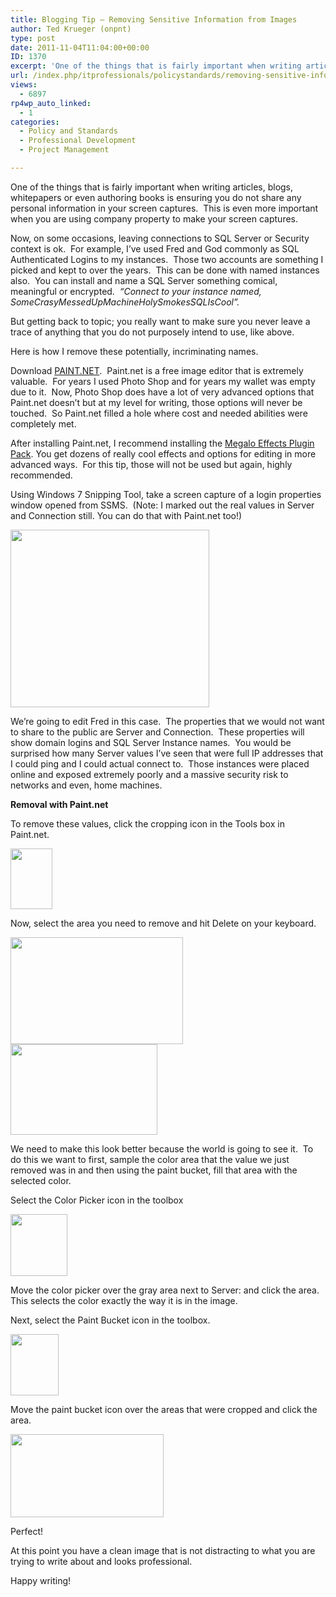 ```yaml
---
title: Blogging Tip – Removing Sensitive Information from Images
author: Ted Krueger (onpnt)
type: post
date: 2011-11-04T11:04:00+00:00
ID: 1370
excerpt: 'One of the things that is fairly important when writing articles, blogs, whitepapers or even authoring books is ensuring you do not share any personal information in your screen captures.  This is even more important when you are using company property&hellip;'
url: /index.php/itprofessionals/policystandards/removing-sensitive-information-from-images/
views:
  - 6897
rp4wp_auto_linked:
  - 1
categories:
  - Policy and Standards
  - Professional Development
  - Project Management

---
```

One of the things that is fairly important when writing articles, blogs, whitepapers or even authoring books is ensuring you do not share any personal information in your screen captures.  This is even more important when you are using company property to make your screen captures.

Now, on some occasions, leaving connections to SQL Server or Security context is ok.  For example, I’ve used Fred and God commonly as SQL Authenticated Logins to my instances.  Those two accounts are something I picked and kept to over the years.  This can be done with named instances also.  You can install and name a SQL Server something comical, meaningful or encrypted.  _“Connect to your instance named, SomeCrasyMessedUpMachineHolySmokesSQLIsCool”._

But getting back to topic; you really want to make sure you never leave a trace of anything that you do not purposely intend to use, like above.

Here is how I remove these potentially, incriminating names.

Download [PAINT.NET][1].  Paint.net is a free image editor that is extremely valuable.  For years I used Photo Shop and for years my wallet was empty due to it.  Now, Photo Shop does have a lot of very advanced options that Paint.net doesn’t but at my level for writing, those options will never be touched.  So Paint.net filled a hole where cost and needed abilities were completely met.

After installing Paint.net, I recommend installing the [Megalo Effects Plugin Pack][2]. You get dozens of really cool effects and options for editing in more advanced ways.  For this tip, those will not be used but again, highly recommended.

Using Windows 7 Snipping Tool, take a screen capture of a login properties window opened from SSMS.  (Note: I marked out the real values in Server and Connection still. You can do that with Paint.net too!)

<div class="image_block">
  <a href="/wp-content/uploads/blogs/ITProfessionals/-3.png?mtime=1320411554"><img alt="" src="/wp-content/uploads/blogs/ITProfessionals/-3.png?mtime=1320411554" width="318" height="284" /></a>
</div>

We’re going to edit Fred in this case.  The properties that we would not want to share to the public are Server and Connection.  These properties will show domain logins and SQL Server Instance names.  You would be surprised how many Server values I’ve seen that were full IP addresses that I could ping and I could actual connect to.  Those instances were placed online and exposed extremely poorly and a massive security risk to networks and even, home machines.

**Removal with Paint.net**

To remove these values, click the cropping icon in the Tools box in Paint.net.

<div class="image_block">
  <a href="/wp-content/uploads/blogs/ITProfessionals/-4.png?mtime=1320411554"><img alt="" src="/wp-content/uploads/blogs/ITProfessionals/-4.png?mtime=1320411554" width="67" height="97" /></a>
</div>

Now, select the area you need to remove and hit Delete on your keyboard.

<div class="image_block">
  <a href="/wp-content/uploads/blogs/ITProfessionals/-5.png?mtime=1320411554"><img alt="" src="/wp-content/uploads/blogs/ITProfessionals/-5.png?mtime=1320411554" width="276" height="171" /></a>
</div>

<div class="image_block">
  <a href="/wp-content/uploads/blogs/ITProfessionals/-6.png?mtime=1320411554"><img alt="" src="/wp-content/uploads/blogs/ITProfessionals/-6.png?mtime=1320411554" width="235" height="145" /></a>
</div>

We need to make this look better because the world is going to see it.  To do this we want to first, sample the color area that the value we just removed was in and then using the paint bucket, fill that area with the selected color.

Select the Color Picker icon in the toolbox

<div class="image_block">
  <a href="/wp-content/uploads/blogs/ITProfessionals/-7.png?mtime=1320411554"><img alt="" src="/wp-content/uploads/blogs/ITProfessionals/-7.png?mtime=1320411554" width="91" height="99" /></a>
</div>

Move the color picker over the gray area next to Server: and click the area.  This selects the color exactly the way it is in the image.

Next, select the Paint Bucket icon in the toolbox.

<div class="image_block">
  <a href="/wp-content/uploads/blogs/ITProfessionals/-8.png?mtime=1320411610"><img alt="" src="/wp-content/uploads/blogs/ITProfessionals/-8.png?mtime=1320411610" width="77" height="98" /></a>
</div>

Move the paint bucket icon over the areas that were cropped and click the area.

<div class="image_block">
  <a href="/wp-content/uploads/blogs/ITProfessionals/-9.png?mtime=1320411611"><img alt="" src="/wp-content/uploads/blogs/ITProfessionals/-9.png?mtime=1320411611" width="245" height="133" /></a>
</div>

Perfect!

At this point you have a clean image that is not distracting to what you are trying to write about and looks professional.

Happy writing!

 [1]: http://paint.net/
 [2]: http://paint.net.amihotornot.com.au/Download/PluginsPack/